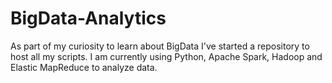 # BigData-Analytics
As part of my curiosity to learn about BigData I've started a repository to host all my scripts.
I am currently using Python, Apache Spark, Hadoop and Elastic MapReduce to analyze data.
